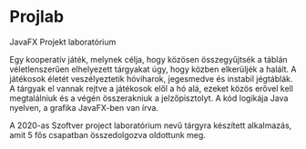 # Projlab
JavaFX Projekt laboratórium

Egy kooperatív játék, melynek célja, hogy közösen összegyűjtsék a táblán véletlenszerűen elhelyezett tárgyakat úgy, hogy közben elkerüljék a halált. A játékosok életét veszélyeztetik hóviharok, jegesmedve és instabil jégtáblák. A tárgyak el vannak rejtve a játékosok elől a hó alá, ezeket közös erővel kell megtalálniuk és a végén összerakniuk a jelzőpisztolyt.
A kód logikája Java nyelven, a grafika JavaFX-ben van írva.

A 2020-as Szoftver project laboratórium nevű tárgyra készített alkalmazás, amit 5 fős csapatban összedolgozva oldottunk meg.
